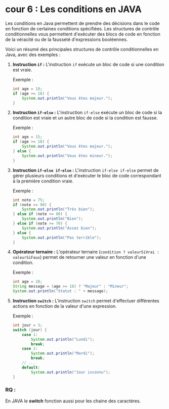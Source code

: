 # cour 6 : Les conditions en JAVA 

Les conditions en Java permettent de prendre des décisions dans le code en fonction de certaines conditions spécifiées. Les structures de contrôle conditionnelles vous permettent d'exécuter des blocs de code en fonction de la véracité ou de la fausseté d'expressions booléennes.

Voici un résumé des principales structures de contrôle conditionnelles en Java, avec des exemples :

1. **Instruction `if` :**
   L'instruction `if` exécute un bloc de code si une condition est vraie.

   Exemple :

   ```java
   int age = 18;
   if (age >= 18) {
       System.out.println("Vous êtes majeur.");
   }
   ```

2. **Instruction `if-else` :**
   L'instruction `if-else` exécute un bloc de code si la condition est vraie et un autre bloc de code si la condition est fausse.

   Exemple :

   ```java
   int age = 15;
   if (age >= 18) {
       System.out.println("Vous êtes majeur.");
   } else {
       System.out.println("Vous êtes mineur.");
   }
   ```

3. **Instruction `if-else if-else` :**
   L'instruction `if-else if-else` permet de gérer plusieurs conditions et d'exécuter le bloc de code correspondant à la première condition vraie.

   Exemple :

   ```java
   int note = 75;
   if (note >= 90) {
       System.out.println("Très bien");
   } else if (note >= 80) {
       System.out.println("Bien");
   } else if (note >= 70) {
       System.out.println("Assez bien");
   } else {
       System.out.println("Pas terrible");
   }
   ```

4. **Opérateur ternaire :**
   L'opérateur ternaire (`condition ? valeurSiVrai : valeurSiFaux`) permet de retourner une valeur en fonction d'une condition.

   Exemple :

   ```java
   int age = 20;
   String message = (age >= 18) ? "Majeur" : "Mineur";
   System.out.println("Statut : " + message);
   ```

5. **Instruction `switch` :**
   L'instruction `switch` permet d'effectuer différentes actions en fonction de la valeur d'une expression.

   Exemple :

   ```java
   int jour = 3;
   switch (jour) {
       case 1:
           System.out.println("Lundi");
           break;
       case 2:
           System.out.println("Mardi");
           break;
       // ...
       default:
           System.out.println("Jour inconnu");
   }
   ```
### RQ :


En JAVA le **switch** fonction aussi pour les chaine des caractéres.


